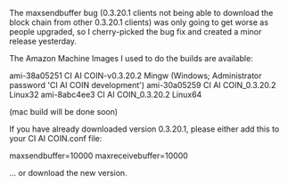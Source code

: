 The maxsendbuffer bug (0.3.20.1 clients not being able to download the block chain from other 0.3.20.1 clients) was only going to get
worse as people upgraded, so I cherry-picked the bug fix and created a minor release yesterday.

The Amazon Machine Images I used to do the builds are available:

  ami-38a05251   CI AI COIN-v0.3.20.2 Mingw    (Windows; Administrator password 'CI AI COIN development')
  ami-30a05259   CI AI COIN_0.3.20.2 Linux32
  ami-8abc4ee3   CI AI COIN_0.3.20.2 Linux64

(mac build will be done soon)

If you have already downloaded version 0.3.20.1, please either add this to your CI AI COIN.conf file:

  maxsendbuffer=10000
  maxreceivebuffer=10000

... or download the new version.
